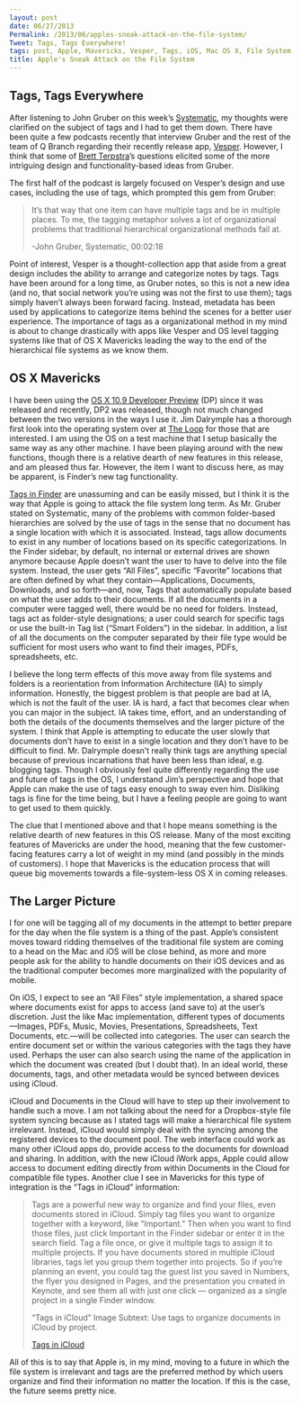 ```yaml
---
layout: post
date: 06/27/2013
Permalink: /2013/06/apples-sneak-attack-on-the-file-system/
Tweet: Tags, Tags Everywhere!
tags: post, Apple, Mavericks, Vesper, Tags, iOS, Mac OS X, File System
title: Apple's Sneak Attack on the File System
---
```


<h2 id="tagstagseverywhere">Tags, Tags Everywhere</h2>

<p>After listening to John Gruber on this week’s <a href="http://5by5.tv/systematic/50/" title="John Gruber on iOS design, Markdown and ice cube trays - 5by5.tv">Systematic</a>, my thoughts were clarified on the subject of tags and I had to get them down. There have been quite a few podcasts recently that interview Gruber and the rest of the team of Q Branch regarding their recently release app, <a href="http://vesperapp.co/" title="Vesper. Collect your thoughts.">Vesper</a>. However, I think that some of <a href="http://brettterpstra.com/" title="BrettTerpstra.com">Brett Terpstra</a>’s questions elicited some of the more intriguing design and functionality-based ideas from Gruber. </p>

<p>The first half of the podcast is largely focused on Vesper’s design and use cases, including the use of tags, which prompted this gem from Gruber:</p>

<blockquote>
<p>It’s that way that one item can have multiple tags and be in multiple places. To me, the tagging metaphor solves a lot of organizational problems that traditional hierarchical organizational methods fail at.</p>

<p>-John Gruber, Systematic, 00:02:18</p>
</blockquote>

<p>Point of interest, Vesper is a thought-collection app that aside from a great design includes the ability to arrange and categorize notes by tags. Tags have been around for a long time, as Gruber notes, so this is not a new idea (and no, that social network you’re using was not the first to use them); tags simply haven’t always been forward facing. Instead, metadata has been used by applications to categorize items behind the scenes for a better user experience. The importance of tags as a organizational method in my mind is about to change drastically with apps like Vesper and OS level tagging systems like that of OS X Mavericks leading the way to the end of the hierarchical file systems as we know them.</p>

<h2 id="osxmavericks">OS X Mavericks</h2>

<p>I have been using the <a href="http://www.apple.com/osx/preview/" title="OS X Mavericks - Apple.com">OS X 10.9 Developer Preview</a> (DP) since it was released and recently, DP2 was released, though not much changed between the two versions in the ways I use it. Jim Dalrymple has a thorough first look into the operating system over at <a href="http://www.loopinsight.com/2013/06/25/first-look-os-x-mavericks/" title="First Look: OS X Mavericks - The Loop">The Loop</a> for those that are interested. I am using the OS on a test machine that I setup basically the same way as any other machine. I have been playing around with the new functions, though there is a relative dearth of new features in this release, and am pleased thus far. However, the item I want to discuss here, as may be apparent, is Finder’s new tag functionality.</p>

<p><a href="http://www.apple.com/osx/preview/#tags" title="Tags - Apple.com">Tags in Finder</a> are unassuming and can be easily missed, but I think it is the way that Apple is going to attack the file system long term. As Mr. Gruber stated on Systematic, many of the problems with common folder-based hierarchies are solved by the use of tags in the sense that no document has a single location with which it is associated. Instead, tags allow documents to exist in any number of locations based on its specific categorizations. In the Finder sidebar, by default, no internal or external drives are shown anymore because Apple doesn’t want the user to have to delve into the file system. Instead, the user gets “All Files”, specific “Favorite” locations that are often defined by what they contain—Applications, Documents, Downloads, and so forth—and, now, Tags that automatically populate based on what the user adds to their documents. If all the documents in a computer were tagged well, there would be no need for folders. Instead, tags act as folder-style designations; a user could search for specific tags or use the built-in Tag list (“Smart Folders”) in the sidebar. In addition, a list of all the documents on the computer separated by their file type would be sufficient for most users who want to find their images, PDFs, spreadsheets, etc.</p>

<p>I believe the long term effects of this move away from file systems and folders is a reorientation from Information Architecture (IA) to simply information. Honestly, the biggest problem is that people are bad at IA, which is not the fault of the user. IA is hard, a fact that becomes clear when you can major in the subject. IA takes time, effort, and an understanding of both the details of the documents themselves and the larger picture of the system. I think that Apple is attempting to educate the user slowly that documents don’t have to exist in a single location and they don’t have to be difficult to find. Mr. Dalrymple doesn’t really think tags are anything special because of previous incarnations that have been less than ideal, e.g. blogging tags. Though I obviously feel quite differently regarding the use and future of tags in the OS, I understand Jim’s perspective and hope that Apple can make the use of tags easy enough to sway even him. Disliking tags is fine for the time being, but I have a feeling people are going to want to get used to them quickly.</p>

<p>The clue that I mentioned above and that I hope means something is the relative dearth of new features in this OS release. Many of the most exciting features of Mavericks are under the hood, meaning that the few customer-facing features carry a lot of weight in my mind (and possibly in the minds of customers). I hope that Mavericks is the education process that will queue big movements towards a file-system-less OS X in coming releases.</p>

<h2 id="thelargerpicture">The Larger Picture</h2>

<p>I for one will be tagging all of my documents in the attempt to better prepare for the day when the file system is a thing of the past. Apple’s consistent moves toward ridding themselves of the traditional file system are coming to a head on the Mac and iOS will be close behind, as more and more people ask for the ability to handle documents on their iOS devices and as the traditional computer becomes more marginalized with the popularity of mobile. </p>

<p>On iOS, I expect to see an “All Files” style implementation, a shared space where documents exist for apps to access (and save to) at the user’s discretion. Just the like Mac implementation, different types of documents—Images, PDFs, Music, Movies, Presentations, Spreadsheets, Text Documents, etc.—will be collected into categories. The user can search the entire document set or within the various categories with the tags they have used. Perhaps the user can also search using the name of the application in which the document was created (but I doubt that). In an ideal world, these documents, tags, and other metadata would be synced between devices using iCloud.</p>

<p>iCloud and Documents in the Cloud will have to step up their involvement to handle such a move. I am not talking about the need for a Dropbox-style file system syncing because as I stated tags will make a hierarchical file system irrelevant. Instead, iCloud would simply deal with the syncing among the registered devices to the document pool. The web interface could work as many other iCloud apps do, provide access to the documents for download and sharing. In addition, with the new iCloud iWork apps, Apple could allow access to document editing directly from within Documents in the Cloud for compatible file types. Another clue I see in Mavericks for this type of integration is the “Tags in iCloud” information:</p>

<blockquote>
<p>Tags are a powerful new way to organize and find your files, even documents stored in iCloud. Simply tag files you want to organize together with a keyword, like “Important.” Then when you want to find those files, just click Important in the Finder sidebar or enter it in the search field. Tag a file once, or give it multiple tags to assign it to multiple projects. If you have documents stored in multiple iCloud libraries, tags let you group them together into projects. So if you’re planning an event, you could tag the guest list you saved in Numbers, the flyer you designed in Pages, and the presentation you created in Keynote, and see them all with just one click — organized as a single project in a single Finder window. </p>

<p>“Tags in iCloud” Image Subtext: Use tags to organize documents in iCloud by project.</p>

<p><a href="http://www.apple.com/osx/preview/#tags" title="Tags in iCloud - Apple.com">Tags in iCloud</a></p>
</blockquote>

<p>All of this is to say that Apple is, in my mind, moving to a future in which the file system is irrelevant and tags are the preferred method by which users organize and find their information no matter the location. If this is the case, the future seems pretty nice.</p>